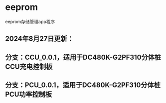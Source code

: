 # eeprom

eeprom存储管理app程序

2024年8月27日更新：
-----------------------------------------------------
分支：CCU_0.0.1，适用于DC480K-G2PF310分体桩CCU充电控制板
-----------------------------------------------------
分支：PCU_0.0.1，适用于DC480K-G2PF310分体桩PCU功率控制板
-----------------------------------------------------
